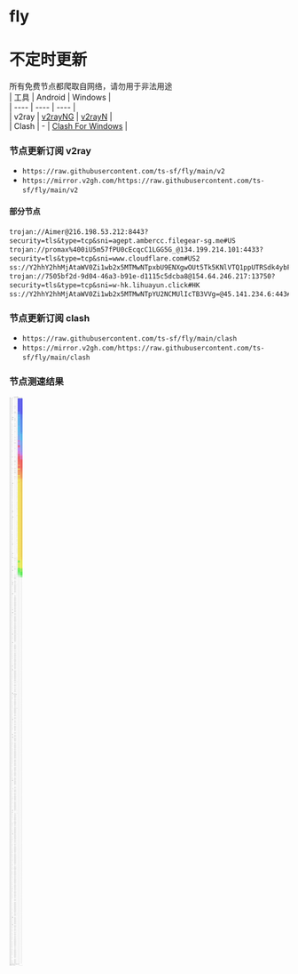 # fly
# 不定时更新
所有免费节点都爬取自网络，请勿用于非法用途  
|  工具  | Android  | Windows  |  
|  ----  | ----   | ----  |  
| v2ray  | [v2rayNG](https://github.com/2dust/v2rayNG/releases) | [v2rayN](https://github.com/2dust/v2rayN/releases) |  
| Clash  | - | [Clash For Windows](https://github.com/2dust/clashN/releases) | 
  
### 节点更新订阅  v2ray
- `https://raw.githubusercontent.com/ts-sf/fly/main/v2`  
- `https://mirror.v2gh.com/https://raw.githubusercontent.com/ts-sf/fly/main/v2`  

#### 部分节点  
``` 
trojan://Aimer@216.198.53.212:8443?security=tls&type=tcp&sni=agept.ambercc.filegear-sg.me#US
trojan://promax%400iU5m57fPU0cEcqcC1LGG5G_@134.199.214.101:4433?security=tls&type=tcp&sni=www.cloudflare.com#US2
ss://Y2hhY2hhMjAtaWV0Zi1wb2x5MTMwNTpxbU9ENXgwOUt5Tk5KNlVTQ1ppUTRSdk4ybFNWUTZqekFFWW12clNMdFJac1NYNWdGNkNmY0VsdlVjdUxsblpE@94.131.96.213:29647#%E6%9C%AA%E7%9F%A52
trojan://7505bf2d-9d04-46a3-b91e-d1115c5dcba8@154.64.246.217:13750?security=tls&type=tcp&sni=w-hk.lihuayun.click#HK
ss://Y2hhY2hhMjAtaWV0Zi1wb2x5MTMwNTpYU2NCMUlIcTB3VVg=@45.141.234.6:443#%E6%9C%AA%E7%9F%A53
```
### 节点更新订阅  clash
- `https://raw.githubusercontent.com/ts-sf/fly/main/clash`  
- `https://mirror.v2gh.com/https://raw.githubusercontent.com/ts-sf/fly/main/clash`  

### 节点测速结果
![image](traffic.png)
